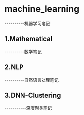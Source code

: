 # machine_learning

----------机器学习笔记

## 1.Mathematical

----------数学笔记

## 2.NLP

----------自然语言处理笔记

## 3.DNN-Clustering

-----------深度聚类笔记
